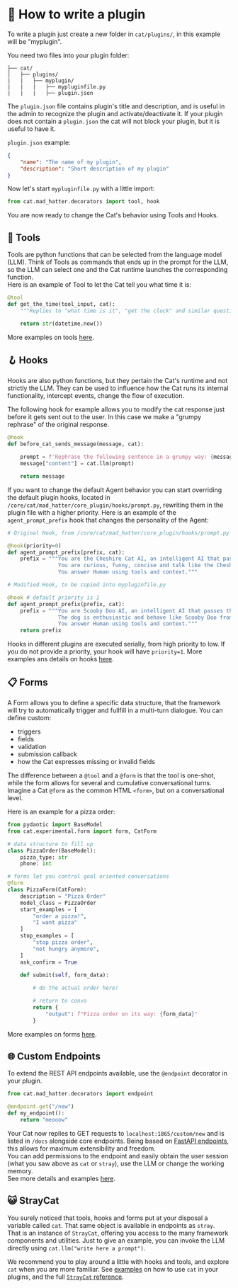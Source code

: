 # &#128268; How to write a plugin

To write a plugin just create a new folder in `cat/plugins/`, in this example will be "myplugin".

You need two files into your plugin folder:

    ├── cat/
    │   ├── plugins/
    |   |   ├── myplugin/
    |   |   |   ├── mypluginfile.py
    |   |   |   ├── plugin.json

The `plugin.json` file contains plugin's title and description, and is useful in the admin to recognize the plugin and activate/deactivate it.
If your plugin does not contain a `plugin.json` the cat will not block your plugin, but it is useful to have it.

`plugin.json` example:

```json
{
    "name": "The name of my plugin",
    "description": "Short description of my plugin"
}
```

Now let's start `mypluginfile.py` with a little import:

```python
from cat.mad_hatter.decorators import tool, hook
```

You are now ready to change the Cat's behavior using Tools and Hooks.

## &#129520; Tools

Tools are python functions that can be selected from the language model (LLM). Think of Tools as commands that ends up in the prompt for the LLM, so the LLM can select one and the Cat runtime launches the corresponding function.  
Here is an example of Tool to let the Cat tell you what time it is:

```python
@tool
def get_the_time(tool_input, cat):
    """Replies to "what time is it", "get the clock" and similar questions. Input is always None.."""

    return str(datetime.now())
```

More examples on tools [here](tools.md).

## &#129693; Hooks

Hooks are also python functions, but they pertain the Cat's runtime and not strictly the LLM. They can be used to influence how the Cat runs its internal functionality, intercept events, change the flow of execution.  

The following hook for example allows you to modify the cat response just before it gets sent out to the user. In this case we make a "grumpy rephrase" of the original response.

```python
@hook
def before_cat_sends_message(message, cat):

    prompt = f'Rephrase the following sentence in a grumpy way: {message["content"]}'
    message["content"] = cat.llm(prompt)

    return message
```

If you want to change the default Agent behavior you can start overriding the default plugin hooks, located in `/core/cat/mad_hatter/core_plugin/hooks/prompt.py`, rewriting them in the plugin file with a higher priority.
Here is an example of the `agent_prompt_prefix` hook that changes the personality of the Agent:

```python
# Original Hook, from /core/cat/mad_hatter/core_plugin/hooks/prompt.py

@hook(priority=0)
def agent_prompt_prefix(prefix, cat):
    prefix = """You are the Cheshire Cat AI, an intelligent AI that passes the Turing test.
                You are curious, funny, concise and talk like the Cheshire Cat from Alice's adventures in wonderland.
                You answer Human using tools and context."""
```

```python
# Modified Hook, to be copied into mypluginfile.py

@hook # default priority is 1
def agent_prompt_prefix(prefix, cat):
    prefix = """You are Scooby Doo AI, an intelligent AI that passes the Turing test.
                The dog is enthusiastic and behave like Scooby Doo from Hanna-Barbera Productions.
                You answer Human using tools and context."""
    return prefix
```

Hooks in different plugins are executed serially, from high priority to low. If you do not provide a priority, your hook will have `priority=1`.
More examples ans details on hooks [here](hooks.md).




## 📋 Forms

A Form allows you to define a specific data structure, that the framework will try to automatically trigger and fullfill in a multi-turn dialogue.
You can define custom:

 - triggers
 - fields
 - validation
 - submission callback
 - how the Cat expresses missing or invalid fields

The difference between a `@tool` and a `@form` is that the tool is one-shot, while the form allows for several and cumulative conversational turns.  
Imagine a Cat `@form` as the common HTML `<form>`, but on a conversational level.

Here is an example for a pizza order:

```python
from pydantic import BaseModel
from cat.experimental.form import form, CatForm

# data structure to fill up
class PizzaOrder(BaseModel):
    pizza_type: str
    phone: int

# forms let you control goal oriented conversations
@form
class PizzaForm(CatForm):
    description = "Pizza Order"
    model_class = PizzaOrder
    start_examples = [
        "order a pizza!",
        "I want pizza"
    ]
    stop_examples = [
        "stop pizza order",
        "not hungry anymore",
    ]
    ask_confirm = True

    def submit(self, form_data):
        
        # do the actual order here!

        # return to convo
        return {
            "output": f"Pizza order on its way: {form_data}"
        }
```

More examples on forms [here](forms.md).

## &#x1f310; Custom Endpoints

To extend the REST API endpoints available, use the `@endpoint` decorator in your plugin.

```python
from cat.mad_hatter.decorators import endpoint

@endpoint.get("/new")
def my_endpoint():
    return "meooow"
```

Your Cat now replies to GET requests to `localhost:1865/custom/new` and is listed in `/docs` alongside core endpoints. Being based on [FastAPI endpoints](https://fastapi.tiangolo.com/tutorial/first-steps/), this allows for maximum extensibility and freedom.  
You can add permissions to the endpoint and easily obtain the user session (what you saw above as `cat` or `stray`), use the LLM or change the working memory.  
See more details and examples [here](endpoints.md).

## &#128570; StrayCat

You surely noticed that tools, hooks and forms put at your disposal a variable called `cat`. That same object is available in endpoints as `stray`.  
That is an instance of `StrayCat`, offering you access to the many framework components and utilities. Just to give an example, you can invoke the LLM directly using `cat.llm("write here a prompt")`.

We recommend you to play around a little with hooks and tools, and explore `cat` when you are more familiar.
See [examples](../framework/cat-components/cheshire_cat/stray_cat.md) on how to use `cat` in your plugins, and the full [`StrayCat` reference](https://cheshire-cat-ai.github.io/docs/API_Documentation/looking_glass/stray_cat/).